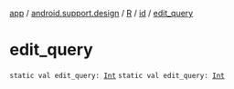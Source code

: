 [app](../../../index.md) / [android.support.design](../../index.md) / [R](../index.md) / [id](index.md) / [edit_query](.)

# edit_query

`static val edit_query: `[`Int`](https://kotlinlang.org/api/latest/jvm/stdlib/kotlin/-int/index.html)
`static val edit_query: `[`Int`](https://kotlinlang.org/api/latest/jvm/stdlib/kotlin/-int/index.html)